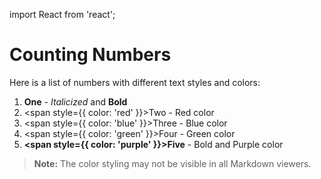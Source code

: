 import React from 'react';

# Counting Numbers

Here is a list of numbers with different text styles and colors:

1. **One** - *Italicized* and **Bold**
2. <span style={{ color: 'red' }}>Two</span> - Red color
3. <span style={{ color: 'blue' }}>Three</span> - Blue color
4. <span style={{ color: 'green' }}>Four</span> - Green color
5. **<span style={{ color: 'purple' }}>Five</span>** - Bold and Purple color

> **Note:** The color styling may not be visible in all Markdown viewers.
